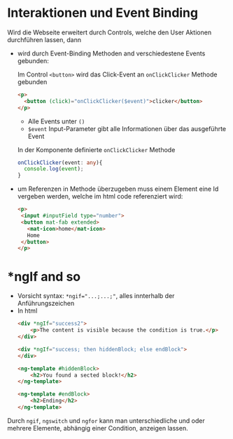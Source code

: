 # Interaktionen und Event Binding

Wird die Webseite erweitert durch Controls, welche den User Aktionen durchführen lassen, dann
- wird durch Event-Binding Methoden and verschiedestene Events gebunden:
  
  Im Control `<button>` wird das Click-Event an `onClickClicker` Methode gebunden
  ```html
  <p>
    <button (click)="onClickClicker($event)">clicker</button>
  </p>
  ```
  - Alle Events unter `()`
  - `$event` Input-Parameter gibt alle Informationen über das ausgeführte Event

  In der Komponente definierte `onClickClicker` Methode
  ```ts
  onClickClicker(event: any){
    console.log(event);
  }
  ```

- um Referenzen in Methode überzugeben muss einem Element eine Id vergeben werden, welche im html code referenziert wird:
   ```html
  <p>
    <input #inputField type="number">
    <button mat-fab extended>
      <mat-icon>home</mat-icon>
      Home
    </button>
  </p>
  ```

 

# *ngIf and so

- Vorsicht syntax: `*ngif="...;...;"`, alles innterhalb der Anführungszeichen
- In html
  ```html  
  <div *ngIf="success2">
      <p>The content is visible because the condition is true.</p>
  </div>

  <div *ngIf="success; then hiddenBlock; else endBlock">
  </div>

  <ng-template #hiddenBlock>
      <h2>You found a sected block!</h2>
  </ng-template>

  <ng-template #endBlock>
      <h2>Ending</h2>
  </ng-template>
  ```

Durch `ngif`, `ngswitch` und `ngfor` kann man unterschiedliche und oder mehrere Elemente, abhängig einer Condition, anzeigen lassen.